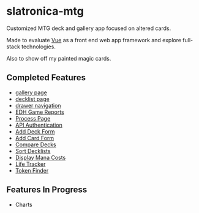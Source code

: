 # slatronica-mtg

Customized MTG deck and gallery app focused on altered cards.

Made to evaluate [Vue](https://cli.vuejs.org/config/) as a front end web app framework and explore full-stack technologies.

Also to show off my painted magic cards.

## Completed Features

- [gallery page](https://slatron.github.io/slatronica-mtg)
- [decklist page](https://slatron.github.io/slatronica-mtg/#/decks)
- [drawer navigation](https://slatron.github.io/slatronica-mtg)
- [EDH Game Reports](https://slatron.github.io/slatronica-mtg/#/all-reports)
- [Process Page](https://slatron.github.io/slatronica-mtg/#/blueprint-process)
- [API Authentication](https://slatron.github.io/slatronica-mtg/#/login)
- [Add Deck Form](https://slatron.github.io/slatronica-mtg/#/decks)
- [Add Card Form](https://slatron.github.io/slatronica-mtg/#/decks)
- [Compare Decks](https://slatron.github.io/slatronica-mtg/#/decks)
- [Sort Decklists](https://slatron.github.io/slatronica-mtg/#/decks)
- [Display Mana Costs](https://slatron.github.io/slatronica-mtg/#/decks)
- [Life Tracker](https://slatron.github.io/slatronica-mtg/#/life-tracker)
- [Token Finder](https://slatron.github.io/slatronica-mtg/#/decks)

## Features In Progress

- Charts
